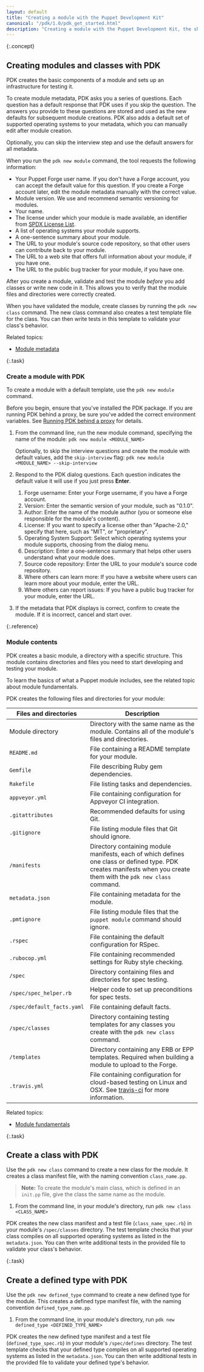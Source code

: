 ```yaml
---
layout: default
title: "Creating a module with the Puppet Development Kit"
canonical: "/pdk/1.0/pdk_get_started.html"
description: "Creating a module with the Puppet Development Kit, the shortest path to developing better Puppet code."
---
```


[install]: ./pdk_install.html
[metadata]: {{puppet}}/modules_metadata.html
[fundamentals]: {{puppet}}/modules_fundamentals.html

{:.concept}
## Creating modules and classes with PDK

PDK creates the basic components of a module and sets up an infrastructure for testing it.

To create module metadata, PDK asks you a series of questions. Each question has a default response that PDK uses if you skip the question. The answers you provide to these questions are stored and used as the new defaults for subsequent module creations. PDK also adds a default set of supported operating systems to your metadata, which you can manually edit after module creation.

Optionally, you can skip the interview step and use the default answers for all metadata.

When you run the `pdk new module` command, the tool requests the following information:

* Your Puppet Forge user name. If you don't have a Forge account, you can accept the default value for this question. If you create a Forge account later, edit the module metadata manually with the correct value. 
* Module version. We use and recommend semantic versioning for modules.
* Your name.
* The license under which your module is made available, an identifier from [SPDX License List](https://spdx.org/licenses/).
* A list of operating systems your module supports.
* A one-sentence summary about your module.
* The URL to your module's source code repository, so that other users can contribute back to your module.
* The URL to a web site that offers full information about your module, if you have one.
* The URL to the public bug tracker for your module, if you have one.

After you create a module, validate and test the module _before_ you add classes or write new code in it. This allows you to verify that the module files and directories were correctly created.

When you have validated the module, create classes by running the `pdk new class` command. The new class command also creates a test template file for the class. You can then write tests in this template to validate your class's behavior.

Related topics:

* [Module metadata][metadata]

{:.task}
### Create a module with PDK

To create a module with a default template, use the `pdk new module` command.

Before you begin, ensure that you've installed the PDK package. If you are running PDK behind a proxy, be sure you've added the correct environment variables. See [Running PDK behind a proxy](./pdk_install.hmtl#running-pdk-behind-a-proxy) for details.

1. From the command line, run the new module command, specifying the name of the module: `pdk new module <MODULE_NAME>`
   
   Optionally, to skip the interview questions and create the module with default values, add the `skip-interview` flag: `pdk new module <MODULE_NAME> --skip-interview`

1. Respond to the PDK dialog questions. Each question indicates the default value it will use if you just press **Enter**.

   1. Forge username: Enter your Forge username, if you have a Forge account.
   2. Version: Enter the semantic version of your module, such as "0.1.0".
   3. Author: Enter the name of the module author (you or someone else responsible for the module's content).
   4. License: If you want to specify a license other than "Apache-2.0," specify that here, such as "MIT", or "proprietary".
   5. Operating System Support: Select which operating systems your module supports, choosing from the dialog menu.
   5. Description: Enter a one-sentence summary that helps other users understand what your module does.
   6. Source code repository: Enter the URL to your module's source code repository.
   7. Where others can learn more: If you have a website where users can learn more about your module, enter the URL.
   8. Where others can report issues: If you have a public bug tracker for your module, enter the URL.

1. If the metadata that PDK displays is correct, confirm to create the module. If it is incorrect, cancel and start over.

{:.reference}
### Module contents

PDK creates a basic module, a directory with a specific structure. This module contains directories and files you need to start developing and testing your module.

To learn the basics of what a Puppet module includes, see the related topic about module fundamentals.

PDK creates the following files and directories for your module:

Files and directories   | Description
----------------|-------------------------
Module directory | Directory with the same name as the module. Contains all of the module's files and directories.
`README.md` | File containing a README template for your module.
`Gemfile` | File describing Ruby gem dependencies.
`Rakefile` | File listing tasks and dependencies.
`appveyor.yml` | File containing configuration for Appveyor CI integration.
`.gitattributes` | Recommended defaults for using Git.
`.gitignore` | File listing module files that Git should ignore.
`/manifests` | Directory containing module manifests, each of which defines one class or defined type. PDK creates manifests when you create them with the `pdk new class` command.
`metadata.json` | File containing metadata for the module.
`.pmtignore` | File listing module files that the `puppet module` command should ignore.
`.rspec` | File containing the default configuration for RSpec.
`.rubocop.yml` | File containing recommended settings for Ruby style checking.
`/spec` | Directory containing files and directories for spec testing.
`/spec/spec_helper.rb` | Helper code to set up preconditions for spec tests.
`/spec/default_facts.yaml` | File containing default facts.
`/spec/classes` | Directory containing testing templates for any classes you create with the `pdk new class` command.
`/templates` | Directory containing any ERB or EPP templates. Required when building a module to upload to the Forge.
`.travis.yml` | File containing configuration for cloud-based testing on Linux and OSX. See [travis-ci](http://travis-ci.org/) for more information.

Related topics:

* [Module fundamentals][fundamentals]

{:.task}
## Create a class with PDK

Use the `pdk new class` command to create a new class for the module. It creates a class manifest file, with the naming convention `class_name.pp`.

> **Note:** To create the module's main class, which is defined in an `init.pp` file, give the class the same name as the module.

1. From the command line, in your module's directory, run `pdk new class <CLASS_NAME>` 

PDK creates the new class manifest and a test file (`class_name_spec.rb`) in your module's `/spec/classes` directory. The test template checks that your class compiles on all supported operating systems as listed in the `metadata.json`. You can then write additional tests in the provided file to validate your class's behavior.

{:.task}
## Create a defined type with PDK

Use the `pdk new defined_type` command to create a new defined type for the module. This creates a defined type manifest file, with the naming convention `defined_type_name.pp`.

1. From the command line, in your module's directory, run `pdk new defined_type <DEFINED_TYPE_NAME>`

PDK creates the new defined type manifest and a test file (`defined_type_spec.rb`) in your module's `/spec/defines` directory. The test template checks that your defined type compiles on all supported operating systems as listed in the `metadata.json`. You can then write additional tests in the provided file to validate your defined type's behavior.


